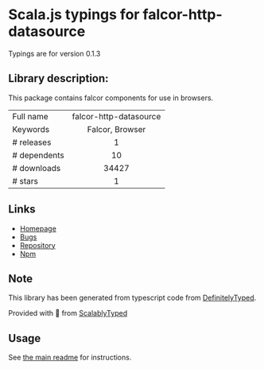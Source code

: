 
# Scala.js typings for falcor-http-datasource

Typings are for version 0.1.3

## Library description:
This package contains falcor components for use in browsers.

|                    |                 |
| ------------------ | :-------------: |
| Full name          | falcor-http-datasource |
| Keywords           | Falcor, Browser |
| # releases         | 1 |
| # dependents       | 10 |
| # downloads        | 34427 |
| # stars            | 1 |

## Links
- [Homepage](https://github.com/Netflix/falcor-http-datasource)
- [Bugs](https://github.com/Netflix/falcor-http-datasource/issues)
- [Repository](https://github.com/Netflix/falcor-http-datasource)
- [Npm](https://www.npmjs.com/package/falcor-http-datasource)
    


## Note
This library has been generated from typescript code from [DefinitelyTyped](https://definitelytyped.org).

Provided with :purple_heart: from [ScalablyTyped](https://github.com/oyvindberg/ScalablyTyped)

## Usage
See [the main readme](../../readme.md) for instructions.


